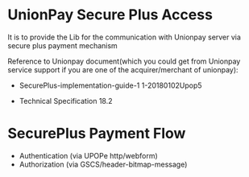 # UnionPay Secure Plus Access
It is to provide the Lib for the communication with Unionpay server via secure plus payment mechanism

Reference to Unionpay document(which you could get from Unionpay service support if you are one of the acquirer/merchant of unionpay): 

  - SecurePlus-implementation-guide-1 1-20180102Upop5

  - Technical Specification 18.2

# SecurePlus Payment Flow

  - Authentication (via UPOPe http/webform)
  - Authorization (via GSCS/header-bitmap-message)
